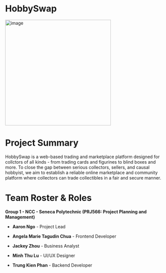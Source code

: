 # **HobbySwap**
<img width="340" height="340" alt="image" src="https://github.com/user-attachments/assets/b4031138-6e50-4338-9d1f-28de98ef5041" />



# **Project Summary**
HobbySwap is a web-based trading and marketplace platform designed for collctors of all kinds - from trading cards and figurines to blind boxes and more. To close the gap between serious collectors, sellers, and causal hobbyist, we aim to establish a reliable online marketplace and community platform where collectors can trade collectibles in a fair and secure manner.  


# **Team Roster & Roles**
**Group 1 - NCC - Seneca Polytechnic (PRJ566: Project Planning and Management)**

- **Aaron Ngo** - Project Lead

- **Angela Marie Tagudin Chua** - Frontend Developer  

- **Jackey Zhou** - Business Analyst   

- **Minh Thu Lu** - UI/UX Designer  

- **Trung Kien Phan** - Backend Developer  


